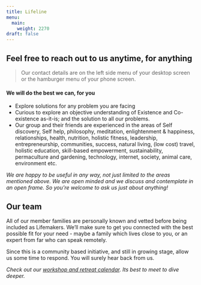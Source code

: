 ```yaml
---
title: Lifeline 
menu: 
  main:
    weight: 2270
draft: false
---
```


## Feel free to reach out to us anytime, for anything 

> Our contact details are on the left side menu of your desktop screen or the hamburger menu of your phone screen.

#### We will do the best we can, for you
* Explore solutions for any problem you are facing
* Curious to explore an objective understanding of Existence and Co-existence as-it-is; and the solution to all our problems.
* Our group and their friends are experienced in the areas of Self discovery, Self help, philosophy, meditation, enlightenment & happiness, relationships, health, nutrition, holistic fitness, leadership, entrepreneurship, communities, success, natural living, (low cost) travel, holistic education, skill-based empowerment, sustainability, permaculture and gardening, technology, internet, society, animal care, environment etc.

*We are happy to be useful in any way, not just limited to the areas mentioned above. We are open minded and we discuss and contemplate in an open frame. So you’re welcome to ask us just about anything!*

## Our team

All of our member families are personally known and vetted before being included as Lifemakers. We’ll make sure to get you connected with the best possible fit for your need - maybe a family which lives close to you, or an expert from far who can speak remotely.  

Since this is a community based initiative, and still in growing stage, allow us some time to respond. You will surely hear back from us.

*Check out our [workshop and retreat calendar](/workshops-and-retreats). Its best to meet to dive deeper.*
